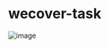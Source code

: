 # wecover-task

![image](https://github.com/nafihpp/wecover-task/assets/49452140/00455304-709b-47df-9ec6-d9397da6a9fc)
